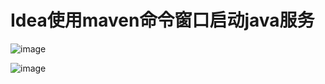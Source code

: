 # Idea使用maven命令窗口启动java服务

![image](https://user-images.githubusercontent.com/64882640/155977772-8dec3d9b-b4ee-4eaf-b804-1c95441f8889.png)

![image](https://user-images.githubusercontent.com/64882640/155977808-aeff369c-1ce7-4ae8-ae4c-5a155affde73.png)
